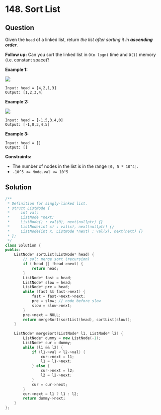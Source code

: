 # 148. Sort List

## Question

Given the `head` of a linked list, return _the list after sorting it in **ascending order**_.

**Follow up:** Can you sort the linked list in `O(n logn)` time and `O(1)` memory \(i.e. constant space\)?

**Example 1:**

![](https://assets.leetcode.com/uploads/2020/09/14/sort_list_1.jpg)

```text
Input: head = [4,2,1,3]
Output: [1,2,3,4]
```

**Example 2:**

![](https://assets.leetcode.com/uploads/2020/09/14/sort_list_2.jpg)

```text
Input: head = [-1,5,3,4,0]
Output: [-1,0,3,4,5]
```

**Example 3:**

```text
Input: head = []
Output: []
```

**Constraints:**

* The number of nodes in the list is in the range `[0, 5 * 10^4]`.
* `-10^5 <= Node.val <= 10^5`

## Solution

```cpp
/**
 * Definition for singly-linked list.
 * struct ListNode {
 *     int val;
 *     ListNode *next;
 *     ListNode() : val(0), next(nullptr) {}
 *     ListNode(int x) : val(x), next(nullptr) {}
 *     ListNode(int x, ListNode *next) : val(x), next(next) {}
 * };
 */
class Solution {
public:
    ListNode* sortList(ListNode* head) {
        // sol: merge sort (recursion)
        if (!head || !head->next) {
            return head;
        }
        ListNode* fast = head;
        ListNode* slow = head;
        ListNode* pre = head;
        while (fast && fast->next) {
            fast = fast->next->next;
            pre = slow; // node before slow
            slow = slow->next;
        }
        pre->next = NULL;
        return mergeSort(sortList(head), sortList(slow));
    }
    
    ListNode* mergeSort(ListNode* l1, ListNode* l2) {
        ListNode* dummy = new ListNode(-1);
        ListNode* cur = dummy;
        while (l1 && l2) {
            if (l1->val < l2->val) {
                cur->next = l1;
                l1 = l1->next;
            } else {
                cur->next = l2;
                l2 = l2->next;
            }
            cur = cur->next;
        }
        cur->next = l1 ? l1 : l2;
        return dummy->next;
    }
};
```


